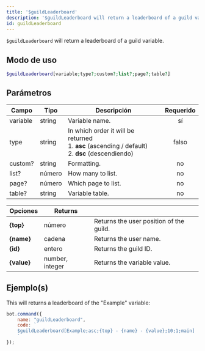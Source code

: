 ```yaml
---
title: '$guildLeaderboard'
description: '$guildLeaderboard will return a leaderboard of a guild variable.'
id: guildLeaderboard
---
```


`$guildLeaderboard` will return a leaderboard of a guild variable.

## Modo de uso

```php
$guildLeaderboard[variable;type?;custom?;list?;page?;table?]
```

## Parámetros

| Campo    | Tipo   | Descripción                                                                                                             | Requerido |
| -------- | ------ | ----------------------------------------------------------------------------------------------------------------------- |:---------:|
| variable | string | Variable name.                                                                                                          |    sí     |
| type     | string | In which order it will be returned <br /> 1. **asc** (ascending / default) <br /> 2. **dsc** (descendiendo) |   falso   |
| custom?  | string | Formatting.                                                                                                             |    no     |
| list?    | número | How many to list.                                                                                                       |    no     |
| page?    | número | Which page to list.                                                                                                     |    no     |
| table?   | string | Variable table.                                                                                                         |    no     |

| Opciones    | Returns         |                                         |
| ----------- | --------------- | --------------------------------------- |
| **{top}**   | número          | Returns the user position of the guild. |
| **{name}**  | cadena          | Returns the user name.                  |
| **{id}**    | entero          | Returns the guild ID.                   |
| **{value}** | number, integer | Returns the variable value.             |

## Ejemplo(s)

This will returns a leaderboard of the "Example" variable:

```javascript
bot.command({
    name: "guildLeaderboard",
    code: `
    $guildLeaderboard[Example;asc;{top} - {name} - {value};10;1;main]
    `
});
```
